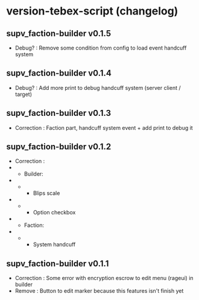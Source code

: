 # version-tebex-script (changelog)

## supv_faction-builder v0.1.5
- Debug? : Remove some condition from config to load event handcuff system

## supv_faction-builder v0.1.4
- Debug? : Add more print to debug handcuff system (server client / target)

## supv_faction-builder v0.1.3
- Correction : Faction part, handcuff system event + add print to debug it

## supv_faction-builder v0.1.2
- Correction :
- - Builder: 
- - - Blips scale
- - - Option checkbox
- - Faction: 
- - - System handcuff

## supv_faction-builder v0.1.1
- Correction : Some error with encryption escrow to edit menu (rageui) in builder
- Remove : Button to edit marker because this features isn't finish yet